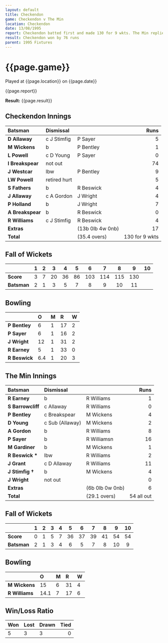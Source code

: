 ```yaml
---
layout: default
title: Checkendon
game: Checkendon v The Min
location: Checkendon
date: 13/08/1995
report: Checkendon batted first and made 130 for 9 wkts. The Min replied with 
result: Checkendon won by 76 runs
parent: 1995 Fixtures
---
```


# {{page.game}}

Played at {{page.location}} on {{page.date}}

{{page.report}}

**Result:** {{page.result}}

## Checkendon Innings

| Batsman | Dismissal |  | Runs |
|:---|:---|---|---:|
| **D Allaway** | c J Stimfig | P Sayer | 5 |
| **M Wickens** | b | P Bentley | 1 |
| **L Powell** | c D Young | P Sayer | 0 |
| **I Breakspear** | not out |  | 74 |
| **J Westcar** | lbw | P Bentley | 9 |
| **LW Powell** | retired hurt |  | 5 |
| **S Fathers** | b | R Beswick | 4 |
| **J Allaway** | c A Gordon | J Wright | 4 |
| **P Holland** | b | J Wright | 7 |
| **A Breakspear** | b | R Beswick | 0 |
| **R Williams** | c J Stimfig | R Beswick | 4 |
| **Extras** | | (13b 0lb 4w 0nb) | 17 |
| **Total** | | (35.4 overs) | 130 for 9 wkts |

## Fall of Wickets

| | 1 | 2 | 3 | 4 | 5 | 6 | 7 | 8 | 9 | 10 |
|---|:---:|:---:|:---:|:---:|:---:|:---:|:---:|:---:|:---:|:---:|
| **Score** | 3 | 7 | 20 | 36 | 86 | 103 | 114 | 115 | 130 |  |
| **Batsman** | 2 | 1 | 3 | 5 | 7 | 8 | 9 | 10 | 11 |  |

## Bowling

| | O | M | R | W |
|---|:---|:---|:---|:---|
| **P Bentley** | 6 | 1 | 17 | 2 |
| **P Sayer** | 6 | 1 | 16 | 2 |
| **J Wright** | 12 | 1 | 31 | 2 |
| **R Earney** | 5 | 1 | 33 | 0 |
| **R Beswick** | 6.4 | 1 | 20 | 3 |

## The Min Innings

| Batsman | Dismissal |  | Runs |
|:---|:---|---|---:|
| **R Earney** | b | R Williams | 1 |
| **S Barrowcliff** | c Allaway | R Williams | 0 |
| **P Bentley** | c Breakspear | M Wickens | 4 |
| **D Young** | c Sub (Allaway) | M Wickens | 2 |
| **A Gordon** | b | R Williams | 8 |
| **P Sayer** | b | R Williamsn | 16 |
| **M Gardiner** | b | M Wickens | 1 |
| **R Beswick &#42;** | lbw | R Williams | 2 |
| **J Grant** | c D Allaway | R Williams | 11 |
| **J Stimfig &#8224;** | b | M Wickens | 4 |
| **J Wright** | not out |  | 0 |
| **Extras** | | (6b 0lb 0w 0nb) | 6 |
| **Total** | | (29.1 overs) | 54 all out |

## Fall of Wickets

| | 1 | 2 | 3 | 4 | 5 | 6 | 7 | 8 | 9 | 10 |
|---|:---:|:---:|:---:|:---:|:---:|:---:|:---:|:---:|:---:|:---:|
| **Score** | 0 | 1 | 5 | 7 | 36 | 37 | 39 | 41 | 54 | 54 |
| **Batsman** | 2 | 1 | 3 | 4 | 6 | 5 | 7 | 8 | 10 | 9 |

## Bowling

| | O | M | R | W |
|---|:---|:---|:---|:---|
| **M Wickens** | 15 | 6 | 31 | 4 |
| **R Williams** | 14.1 | 7 | 17 | 6 |

## Win/Loss Ratio

| Won | Lost | Drawn | Tied |
|:---|:---|:---|---:|
| 5 | 3 | 3 | 0 |